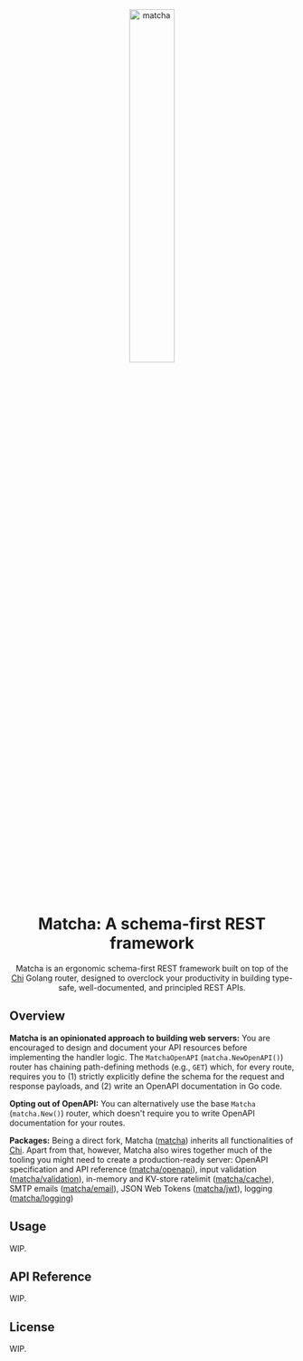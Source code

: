 <div align="center">
  <img src="https://github.com/user-attachments/assets/185986c2-a956-490b-920d-0e06ebf6204b" width="40%" alt="matcha">
</div>

<div align="center">
  <h1>Matcha: A schema-first REST framework</h1>
</div>

<div align="center">
    Matcha is an ergonomic schema-first REST framework built on top of the 
    <a href="https://github.dev/go-chi/chi">Chi</a> 
    Golang router, designed to overclock your productivity in building type-safe, well-documented, and principled REST APIs.
</div>

## Overview

**Matcha is an opinionated approach to building web servers:** You are encouraged to design and document your API resources before implementing the handler logic. The `MatchaOpenAPI` (`matcha.NewOpenAPI()`) router has chaining path-defining methods (e.g., `GET`) which, for every route, requires you to (1) strictly explicitly define the schema for the request and response payloads, and (2) write an OpenAPI documentation in Go code.

**Opting out of OpenAPI:** You can alternatively use the base `Matcha` (`matcha.New()`) router, which doesn't require you to write OpenAPI documentation for your routes.

**Packages:** Being a direct fork, Matcha ([matcha](https://github.com/abyanmajid/matcha)) inherits all functionalities of [Chi](https://github.dev/go-chi/chi). Apart from that, however, Matcha also wires together much of the tooling you might need to create a production-ready server: OpenAPI specification and API reference ([matcha/openapi](https://github.com/abyanmajid/matcha/tree/master/openapi)), input validation ([matcha/validation](https://github.com/abyanmajid/matcha/tree/master/validation)), in-memory and KV-store ratelimit ([matcha/cache](https://github.com/abyanmajid/matcha/tree/master/cache)), SMTP emails ([matcha/email](https://github.com/abyanmajid/matcha/tree/master/email)), JSON Web Tokens ([matcha/jwt](https://github.com/abyanmajid/matcha/tree/master/jwt)), logging ([matcha/logging](https://github.com/abyanmajid/matcha/tree/master/logging))

## Usage

WIP.

## API Reference

WIP.

## License

WIP.
